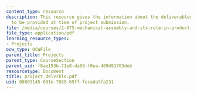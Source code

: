 ```yaml
---
content_type: resource
description: This resource gives the information about the deliverables which need
  to be provided at time of project submission.
file: /media/courses/2-875-mechanical-assembly-and-its-role-in-product-development-fall-2004/08009145681e788865fffecada9fa231_project_delvrble.pdf
file_type: application/pdf
learning_resource_types:
- Projects
ocw_type: OCWFile
parent_title: Projects
parent_type: CourseSection
parent_uid: f8ae193b-71e8-da69-f8ea-469491703deb
resourcetype: Document
title: project_delvrble.pdf
uid: 08009145-681e-7888-65ff-fecada9fa231
---
```


